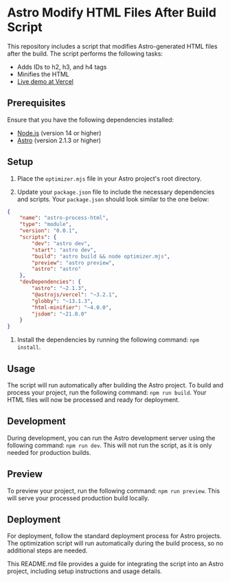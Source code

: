 # Astro Modify HTML Files After Build Script

This repository includes a script that modifies Astro-generated HTML files after the build. The script performs the following tasks:

- Adds IDs to h2, h3, and h4 tags
- Minifies the HTML
- [Live demo at Vercel](https://astro-process-html.vercel.app/)

## Prerequisites

Ensure that you have the following dependencies installed:

- [Node.js](https://nodejs.org/) (version 14 or higher)
- [Astro](https://astro.build/) (version 2.1.3 or higher)

## Setup

1. Place the `optimizer.mjs` file in your Astro project's root directory.

2. Update your `package.json` file to include the necessary dependencies and scripts. Your `package.json` should look similar to the one below:

```json
{
	"name": "astro-process-html",
	"type": "module",
	"version": "0.0.1",
	"scripts": {
		"dev": "astro dev",
		"start": "astro dev",
		"build": "astro build && node optimizer.mjs",
		"preview": "astro preview",
		"astro": "astro"
	},
	"devDependencies": {
		"astro": "~2.1.3",
		"@astrojs/vercel": "~3.2.1",
		"globby": "~13.1.3",
		"html-minifier": "~4.0.0",
		"jsdom": "~21.0.0"
	}
}
```

1. Install the dependencies by running the following command: `npm install`.

## Usage

The script will run automatically after building the Astro project. To build and process your project, run the following command: `npm run build`. Your HTML files will now be processed and ready for deployment.

## Development

During development, you can run the Astro development server using the following command: `npm run dev`. This will not run the script, as it is only needed for production builds.

## Preview

To preview your project, run the following command: `npm run preview`. This will serve your processed production build locally.

## Deployment

For deployment, follow the standard deployment process for Astro projects. The optimization script will run automatically during the build process, so no additional steps are needed.

This README.md file provides a guide for integrating the script into an Astro project, including setup instructions and usage details.
